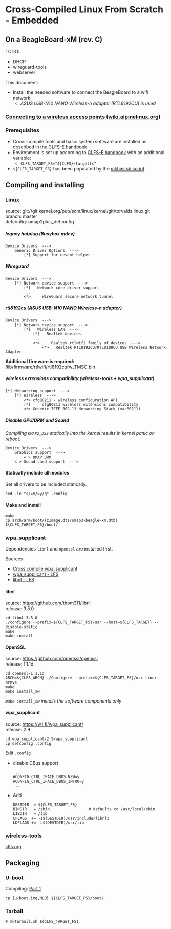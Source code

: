 # Cross-Compiled Linux From Scratch - Embedded
## On a BeagleBoard-xM (rev. C)

TODO:
- DHCP
- wireguard-tools
- webserver

This document:
- Install the needed software to connect the BeagleBoard to a wifi network.
  - *ASUS USB-N10 NANO Wireless-n adapter (RTL8192CU) is used*

### [Connecting to a wireless access points (wiki.alpinelinux.org)][3]

### Prerequisites
- Cross-compile tools and basic system software are installed as described in the [CLFS-E handbook][1]
- Environment is set up according to [CLFS-E handbook][2] with an additional variable:
  - ```CLFS_TARGET_FS="${CLFS}/targetfs"```
- `${CLFS_TARGET_FS}` has been populated by the [mkhier.sh script](mkhier.sh)

[1]: http://clfs.org/view/clfs-embedded/arm/
[2]: http://clfs.org/view/clfs-embedded/arm/cross-tools/variables.html
[3]: https://wiki.alpinelinux.org/wiki/Connecting_to_a_wireless_access_point

## Compiling and installing
### Linux
source: git://git.kernel.org/pub/scm/linux/kernel/git/torvalds linux.git  
branch: master  
defconfig: omap2plus_defconfig  

##### legacy hotplug (Busybox mdev)
```
Device Drivers  --->
    Generic Driver Options  --->
        [*] Support for uevent helper
```
##### Wireguard
```
Device Drivers  ---> 
    [*] Network device support  --->
        [*]   Network core driver support 
        ...
        <*>     WireGuard secure network tunnel
```
##### rtl8192cu (ASUS USB-N10 NANO Wireless-n adapter)
```
Device Drivers  ---> 
    [*] Network device support  --->
        [*]   Wireless LAN  --->
            [*]   Realtek devices 
            ...
            <*>     Realtek rtlwifi family of devices  --->
                <*>   Realtek RTL8192CU/RTL8188CU USB Wireless Network Adapter  
```
**Additional firmware is required:**  
/lib/firmware/rtlwifi/rtl8192cufw_TMSC.bin
##### wireless extensions compatibility (wireless-tools + wpa_supplicant)
```
[*] Networking support  --->
    [*] Wireless  --->
        <*> cfg80211 - wireless configuration API
        [*]     cfg80211 wireless extensions compatibility
        <*> Generic IEEE 802.11 Networking Stack (mac80211)
```
##### Disable GPU/DRM and Sound
*Compiling `OMAP2_DSS` statically into the kernel results in kernel panic on reboot.*  
```
Device Drivers  --->
    Graphics support  --->
        < > OMAP DRM
    < > Sound card support  --->
```

#### Statically include all modules
Set all drivers to be included statically.
```
sed -ie "s/=m/=y/g" .config
```

#### Make and install
```
make
cp arch/arm/boot/{zImage,dts/omap3-beagle-xm.dtb} ${CLFS_TARGET_FS}/boot/
```

### wpa_supplicant
Dependencies `libnl` and `openssl` are installed first.

Sources
- [Cross compile wpa_supplicant][10]
- [wpa_supplicant - LFS][11]
- [libnl - LFS][12]

#### libnl
source: https://github.com/thom311/libnl  
release: 3.5.0  

```
cd libnl-3.5.0
./configure --prefix=${CLFS_TARGET_FS}/usr --host=${CLFS_TARGET} --disable-static
make
make install
```

#### OpenSSL
source: https://github.com/openssl/openssl  
release: 1.1.1d  

```
cd openssl-1.1.1d
ARCH=${CLFS_ARCH} ./Configure --prefix=${CLFS_TARGET_FS}/usr linux-armv4
make
make install_sw
```
*`make install_sw` installs the software components only*

#### wpa_supplicant
source: https://w1.fi/wpa_supplicant/  
release: 2.9  

```
cd wpa_supplicant-2.9/wpa_supplicant
cp defconfig .config
```
Edit `.config`
- disable DBus support  
  ```
  ...
  #CONFIG_CTRL_IFACE_DBUS_NEW=y
  #CONFIG_CTRL_IFACE_DBUS_INTRO=y
  ...
  ```
- Add
  ```
  DESTDIR  = ${CLFS_TARGET_FS}
  BINDIR   = /sbin                 # defaults to /usr/local/sbin
  LIBDIR   = /lib
  CFLAGS  += -I$(DESTDIR)/usr/include/libnl3
  LDFLAGS += -L$(DESTDIR)/usr/lib
  ```

### wireless-tools
[clfs.org][13]


## Packaging
### U-boot
Compiling: [Part 1](README.md)
```
cp {u-boot.img,MLO} ${CLFS_TARGET_FS}/boot/
```

### Tarball
```
# mktarball.sh ${CLFS_TARGET_FS}
```

[10]: https://drzhf9.wordpress.com/2013/11/08/cross-compile-wpa_supplicant/
[11]: http://www.linuxfromscratch.org/blfs/view/svn/basicnet/wpa_supplicant.html
[12]: http://www.linuxfromscratch.org/blfs/view/svn/basicnet/libnl.html
[13]: http://clfs.org/view/clfs-embedded/arm/beyond/wireless_tools.html
